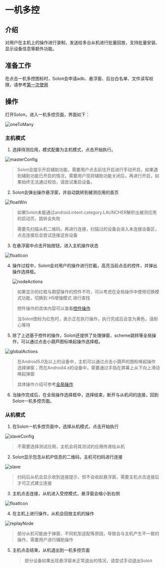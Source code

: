 # 一机多控

## 介绍

对用户在主机上的操作进行录制，发送给多台从机进行批量回放，支持批量安装、显示设备信息等额外功能。


## 准备工作

在点击一机多控图标时，Soloπ会申请adb、悬浮窗、后台白名单、文件读写权限，请参考[第一次使用](FirstUse)


## 操作

打开Soloπ，进入一机多控页面，界面如下：

![oneToMany](OneToMany/oneToMany.png)

### 主机模式

1. 选择待测应用，模式配置为主机模式，点击开始执行。

  ![masterConfig](OneToMany/masterConfig.png)

  > Soloπ会提示开启辅助功能，需要用户点击前往开启进行手动开启，如果遇到辅助功能已开启的情况，需要用户现将辅助功能关闭后，再进行开启，如果始终无法通过校验，请尝试重启设备。

2. Soloπ会弹出操作悬浮窗，并自动跳转到被测应用的首页

  ![floatWin](OneToMany/floatWin.png)

  > 如果Soloπ未能通过android.intent.category.LAUNCHER解析出被测应用的启动页，跳转会失败
  >
  > 需要先扫描从机二维码，再进行连接，扫描过的设备会进入未连接设备区，点击连接后会尝试连接这些设备

3. 在悬浮窗中点击开始按钮，进入主机操作状态

  ![floatIcon](OneToMany/floatIcon.png)

4. 操作过程中，Soloπ会对用户的操作进行拦截，高亮当前点击的控件，并弹出操作选择框。

     ![nodeActions](OneToMany/nodeActions.png)

  > 如果显示的红框与期望操作的控件不符，可以考虑在全局操作中使用切换模式功能，切换到 H5增强模式 进行查找
  >
  > 控件操作的具体内容可以查看[控件操作](Actions#常用控件操作方法示例)
  >
  > 当Soloπ图标为红色时，表示正在执行操作，执行完成后会变为黄色，请耐心等待

5. 除了上述基于控件的操作，Soloπ还提供了处理弹窗、scheme跳转等全局操作，可以通过点击小葫芦图标唤起操作选择框。

  ![globalActions](OneToMany/globalActions.png)

  > 在Android5.0及以上的设备中，主机可以通过点击小葫芦的图标唤起操作选择弹窗；而在Android4.x的设备中，需要通过手指在屏幕上从下向上滑动唤起弹窗
  >
  > 具体操作介绍可参考[全局操作](Actions#常用全局操作方法示例)

6. 当操作完成后，在全局操作选择框中，选择结束，断开与从机间的连接，回到Soloπ一机多控页面。


### 从机模式

1. 在Soloπ一机多控页面中，选择从机模式，点击开始执行

![slaveConfig](OneToMany/slaveConfig.png)
   
   > 不需要选择测试应用，主机会将其测试的应用传递给从机


2. Soloπ显示包含从机IP信息的二维码，主机可扫码进行连接

![slave](OneToMany/slave.png)
   
   > 扫码后从机会显示收到连接提示，但不会收起悬浮窗，需要主机点击连接后才可正式建立连接


3. 主机点击连接，从机进入受控模式，悬浮窗会缩小到右侧

  ![floatIcon](OneToMany/floatIcon.png)

4. 在主机上进行操作，从机会回放主机的操作

  ![replayNode](OneToMany/replayNode.jpg)

  >  部分从机可能由于弹窗、不同机型适配等原因，导致会与主机产生不一致的操作，需要用户进行辅助操作


5. 主机点击结束，从机退出到一机多控页面

   > 部分设备如果出现悬浮窗未正常退出的情况，请尝试手动退出Soloπ
